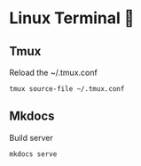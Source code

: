 # Linux Terminal 👾

## Tmux 

Reload the ~/.tmux.conf
```
tmux source-file ~/.tmux.conf
```


## Mkdocs

Build server
```
mkdocs serve
```